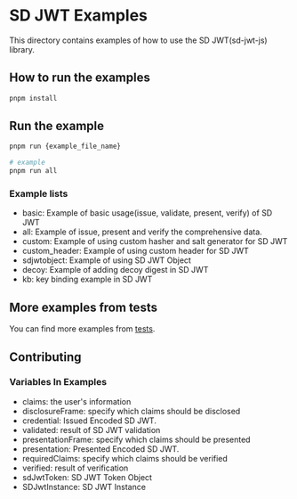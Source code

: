 # SD JWT Examples

This directory contains examples of how to use the SD JWT(sd-jwt-js) library.

## How to run the examples

```bash
pnpm install
```

## Run the example

```bash
pnpm run {example_file_name}

# example
pnpm run all
```

### Example lists

- basic: Example of basic usage(issue, validate, present, verify) of SD JWT
- all: Example of issue, present and verify the comprehensive data.
- custom: Example of using custom hasher and salt generator for SD JWT
- custom_header: Example of using custom header for SD JWT
- sdjwtobject: Example of using SD JWT Object
- decoy: Example of adding decoy digest in SD JWT
- kb: key binding example in SD JWT

## More examples from tests

You can find more examples from [tests](../test).

## Contributing

### Variables In Examples

- claims: the user's information
- disclosureFrame: specify which claims should be disclosed
- credential: Issued Encoded SD JWT.
- validated: result of SD JWT validation
- presentationFrame: specify which claims should be presented
- presentation: Presented Encoded SD JWT.
- requiredClaims: specify which claims should be verified
- verified: result of verification
- sdJwtToken: SD JWT Token Object
- SDJwtInstance: SD JWT Instance
